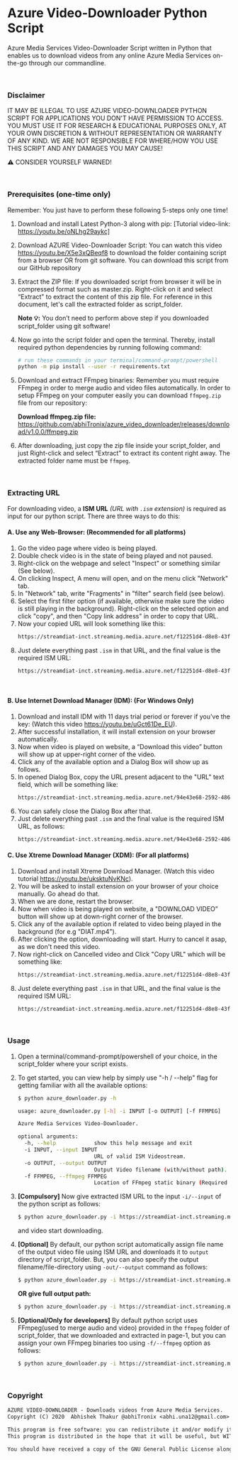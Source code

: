 # Azure Video-Downloader Python Script

Azure Media Services Video-Downloader Script written in Python that enables us to download videos from any online Azure Media Services on-the-go through our commandline.  


&nbsp;

### Disclaimer

IT MAY BE ILLEGAL TO USE AZURE VIDEO-DOWNLOADER PYTHON SCRIPT FOR APPLICATIONS YOU DON'T HAVE PERMISSION TO ACCESS. YOU MUST USE IT FOR RESEARCH & EDUCATIONAL PURPOSES ONLY, AT YOUR OWN DISCRETION & WITHOUT REPRESENTATION OR WARRANTY OF ANY KIND. WE ARE NOT RESPONSIBLE FOR WHERE/HOW YOU USE THIS SCRIPT AND ANY DAMAGES YOU MAY CAUSE!

:warning: CONSIDER YOURSELF WARNED!

&nbsp;

### Prerequisites (one-time only)

Remember: You just have to perform these following 5-steps only one time! 

1.	Download and install Latest Python-3 along with pip: [Tutorial video-link: https://youtu.be/oNLhg29aykc]

2.	Download AZURE Video-Downloader Script: 
You can watch this video https://youtu.be/X5e3xQBeqf8 to download the folder containing script from a browser OR from git software. You can download this script from our GitHub repository

3.	Extract the ZIP file: If you downloaded script from browser it will be in compressed format such as master.zip. Right-click on it and select “Extract” to extract the content of this zip file. For reference in this document, let's call the extracted folder as script_folder. 

	**Note :bulb::** You don’t need to perform above step if you downloaded script_folder using git software!
 
4.	Now go into the script folder and open the terminal. Thereby, install required python dependencies by running following command:

	```sh
	# run these commands in your terminal/command-prompt/powershell
	python -m pip install --user -r requirements.txt
	```
 
5.	Download and extract FFmpeg binaries: Remember you must require FFmpeg in order to merge audio and video files automatically. In order to setup FFmpeg on your computer easily you can download `ffmpeg.zip` file from our repository: 
 
	**Download ffmpeg.zip file:** https://github.com/abhiTronix/azure_video_downloader/releases/download/v1.0.0/ffmpeg.zip

6. After downloading, just copy the zip file inside your script_folder, and just Right-click and select “Extract” to extract its content right away. The extracted folder name must be `ffmpeg`.

&nbsp;
 
### Extracting URL

For downloading video, a **ISM URL** _(URL with `.ism` extension)_ is required as input for our python script. There are three ways to do this:

####  A.	Use any Web-Browser: (Recommended for all platforms)

1.	Go the video page where video is being played.
2.	Double check video is in the state of being played and not paused.
3.	Right-click on the webpage and select "Inspect" or something similar (See below).
4.	On clicking Inspect, A menu will open, and on the menu click "Network" tab.
5.	In "Network" tab, write "Fragments" in "filter" search field (see below).
6.	Select the first filter option (if available, otherwise make sure the video is still playing in the background). Right-click on the selected option and click "copy", and then "Copy link address" in order to copy that URL.
7.	Now your copied URL will look something like this:
	```sh
	https://streamdiat-inct.streaming.media.azure.net/f12251d4-d8e8-43f1-8202-737f7a186b34/Overview%20of%20AI%20ML.ism/QualityLevels(551000)/Fragments(video=360000000,format=mpd-time-csf)
	```
8.	Just delete everything past `.ism` in that URL, and the final value is the required ISM URL:
	```sh
 	https://streamdiat-inct.streaming.media.azure.net/f12251d4-d8e8-43f1-8202-737f7a186b34/Overview%20of%20AI%20ML.ism
 	```
 

#### B.	Use Internet Download Manager (IDM): (For Windows Only)
 
1.	Download and install IDM with 11 days trial period or forever if you’ve the key: (Watch this video https://youtu.be/uGct61De_EU).
2.	After successful installation, it will install extension on your browser automatically.
3.	Now when video is played on website, a “Download this video” button will show up at upper-right corner of the video.
4.	Click any of the available option and a Dialog Box will show up as follows.
5.	In opened Dialog Box, copy the URL present adjacent to the "URL" text field, which will be something like: 
	```sh
	https://streamdiat-inct.streaming.media.azure.net/94e43e68-2592-4866-95d7-52b587e41a9f/Feature%20Engineering%20Dimensionali.ism/manifest(format=mpd-time-csf)&selected_id=1_V_video_4
	```
6.	You can safely close the Dialog Box after that.
7.	Just delete everything past `.ism` and the final value is the required ISM URL, as follows:
	```sh
	https://streamdiat-inct.streaming.media.azure.net/94e43e68-2592-4866-95d7-52b587e41a9f/Feature%20Engineering%20Dimensionali.ism
	```
 

#### C.	Use Xtreme Download Manager (XDM): (For all platforms)
 
1.	Download and install Xtreme Download Manager. (Watch this video tutorial https://youtu.be/uksktuNvKNc).
2.	You will be asked to install extension on your browser of your choice manually. Go ahead do that.
3.	When we are done, restart the browser. 
4.	Now when video is being played on website, a "DOWNLOAD VIDEO" button will show up at down-right corner of the browser.
5.	Click any of the available option if related to video being played in the background (for e.g "DIAT.mp4").
6.	After clicking the option, downloading will start. Hurry to cancel it asap, as we don't need this video.
7.	Now right-click on Cancelled video and Click "Copy URL" which will be something like:
	```sh
	https://streamdiat-inct.streaming.media.azure.net/f12251d4-d8e8-43f1-8202-737f7a186b34/Overview%20of%20AI%20ML.ism/QualityLevels(551000)/Fragments(video=360000000,format=mpd-time-csf)
	```
8.	Just delete everything past `.ism` in that URL, and the final value is the required ISM URL:
	```sh
 	https://streamdiat-inct.streaming.media.azure.net/f12251d4-d8e8-43f1-8202-737f7a186b34/Overview%20of%20AI%20ML.ism
 	```


&nbsp;


### Usage

1.	Open a terminal/command-prompt/powershell of your choice, in the script_folder where your script exists.

2.	To get started, you can view help by simply use "-h / --help" flag for getting familiar with all the available options:

	```sh
	$ python azure_downloader.py -h

	usage: azure_downloader.py [-h] -i INPUT [-o OUTPUT] [-f FFMPEG]

	Azure Media Services Video-Downloader.

	optional arguments:
	  -h, --help            show this help message and exit
	  -i INPUT, --input INPUT
	                        URL of valid ISM Videostream.
	  -o OUTPUT, --output OUTPUT
	                        Output Video filename (with/without path).
	  -f FFMPEG, --ffmpeg FFMPEG
	                        Location of FFmpeg static binary (Required to merge Audio/Video Streams).

	```

3.	**[Compulsory]** Now give extracted ISM URL to the input `-i/--input` of the python script as follows: 
	```sh
	$ python azure_downloader.py -i https://streamdiat-inct.streaming.media.azure.net/f12251d4-d8e8-43f1-8202-737f7a186b34/Overview%20of%20AI%20ML.ism
	```
	and video start downloading.

4.	**[Optional]** By default, our python script automatically assign file name of the output video file using ISM URL and downloads it to `output` directory of script_folder. But, you can also specify the output filename/file-directory using `-out/--output` command as follows:

	```sh
	$ python azure_downloader.py -i https://streamdiat-inct.streaming.media.azure.net/f12251d4-d8e8-43f1-8202-737f7a186b34/Overview%20of%20AI%20ML.ism -o Overview.mp4
	```

	**OR give full output path:**

	```sh
	$ python azure_downloader.py -i https://streamdiat-inct.streaming.media.azure.net/f12251d4-d8e8-43f1-8202-737f7a186b34/Overview%20of%20AI%20ML.ism -o C:/Overview.mp4
	```

5.	**[Optional/Only for developers]** By default python script uses FFmpeg(used to merge audio and video) provided in the `ffmpeg` folder of script_folder, that we downloaded and extracted in page-1, but you can assign your own FFmpeg binaries too using `-f/--ffmpeg` option as follows:

	```sh
	$ python azure_downloader.py -i https://streamdiat-inct.streaming.media.azure.net/f12251d4-d8e8-43f1-8202-737f7a186b34/Overview%20of%20AI%20ML.ism -o Overview.mp4 -f "C:/ffmpeg/bin/ffmpeg.exe"
	```

&nbsp;

### Copyright

```tex
AZURE VIDEO-DOWNLOADER - Downloads videos from Azure Media Services.
Copyright (C) 2020  Abhishek Thakur @abhiTronix <abhi.una12@gmail.com>

This program is free software: you can redistribute it and/or modify it under the terms of the GNU General Public License as published by the Free Software Foundation, either version 3 of the License, or (at your option) any later version.
This program is distributed in the hope that it will be useful, but WITHOUT ANY WARRANTY; without even the implied warranty of MERCHANTABILITY or FITNESS FOR A PARTICULAR PURPOSE.  See the GNU General Public License for more details.

You should have received a copy of the GNU General Public License along with this program.  If not, see <https://www.gnu.org/licenses/>.
```